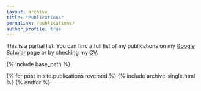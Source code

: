 ```yaml
---
layout: archive
title: "Publications"
permalink: /publications/
author_profile: true
---
```



This is a partial list. You can find a full list of my publications on my [Google Scholar](https://scholar.google.com/citations?user=eI8QA3wAAAAJ&hl=en) page or by checking my [CV](http://www.lucasjhoward.com/files/cv.pdf).


{% include base_path %}

{% for post in site.publications reversed %}
  {% include archive-single.html %}
{% endfor %}
